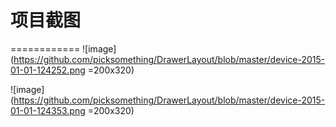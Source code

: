 # 项目截图
============
![image](https://github.com/picksomething/DrawerLayout/blob/master/device-2015-01-01-124252.png =200x320)

![image](https://github.com/picksomething/DrawerLayout/blob/master/device-2015-01-01-124353.png =200x320)
